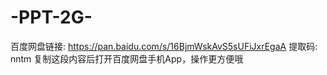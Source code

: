 # -PPT-2G-

百度网盘链接: https://pan.baidu.com/s/16BjmWskAvS5sUFiJxrEgaA 提取码: nntm 
复制这段内容后打开百度网盘手机App，操作更方便哦

